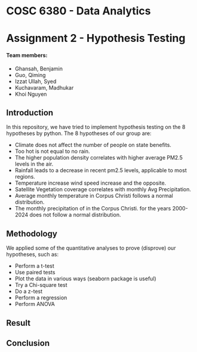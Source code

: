 # COSC 6380 - Data Analytics
# Assignment 2 - Hypothesis Testing

#### Team members:
- Ghansah, Benjamin
- Guo, Qiming
- Izzat Ullah, Syed
- Kuchavaram, Madhukar
- Khoi Nguyen

## Introduction
In this repository, we have tried to implement hypothesis testing on the 8 hypotheses by python. The 8 hypotheses of our group are:
- Climate does not affect the number of people on state benefits​.
- Too hot is not equal to no rain​.
- The higher population density correlates with higher average PM2.5 levels in the air.​
- Rainfall leads to a decrease in recent pm2.5 levels, applicable to most regions.​
- Temperature increase wind speed increase and the opposite​.
- Satellite Vegetation coverage correlates with monthly Avg Precipitation.
- Average monthly temperature in Corpus Christi follows a normal distribution.
- The monthly precipitation of in the Corpus Christi. for the years 2000-2024 does not follow a normal distribution.

## Methodology
We applied some of the quantitative analyses to prove (disprove) our hypotheses, such as:
- Perform a t-test
- Use paired tests
- Plot the data in various ways (seaborn package is useful)
- Try a Chi-square test
- Do a z-test
- Perform a regression
- Perform ANOVA

## Result

## Conclusion


